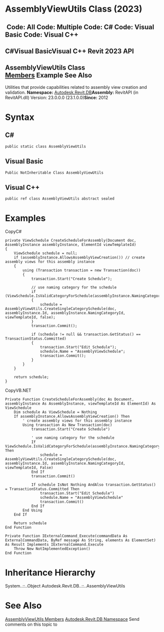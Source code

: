 # AssemblyViewUtils Class (2023)

﻿
 Code: All Code: Multiple Code: C# Code: Visual Basic Code: Visual C++   
---  
C#Visual BasicVisual C++
Revit 2023 API  
---  
AssemblyViewUtils Class  
[Members](833459ca-6fcc-7eaa-0951-e147014a9a2a.md "AssemblyViewUtils Members") Example See Also  
---  
Utilities that provide capabilities related to assembly view creation and validation. 
**Namespace:** [Autodesk.Revit.DB](87546ba7-461b-c646-cbb1-2cb8f5bff8b2.md "Autodesk.Revit.DB Namespace")**Assembly:** RevitAPI (in RevitAPI.dll) Version: 23.0.0.0 (23.1.0.0)**Since:** 2012 
# Syntax
C#  
---  
```text
public static class AssemblyViewUtils
```
  
Visual Basic  
---  
```text
Public NotInheritable Class AssemblyViewUtils
```
  
Visual C++  
---  
```text
public ref class AssemblyViewUtils abstract sealed
```
  
# Examples
CopyC#
```text
private ViewSchedule CreateScheduleForAssembly(Document doc, AssemblyInstance assemblyInstance, ElementId viewTemplateId)
{
    ViewSchedule schedule = null;
    if (assemblyInstance.AllowsAssemblyViewCreation()) // create assembly views for this assembly instance
    {
        using (Transaction transaction = new Transaction(doc))
        {
            transaction.Start("Create Schedule");

            // use naming category for the schedule
            if (ViewSchedule.IsValidCategoryForSchedule(assemblyInstance.NamingCategoryId))
            {
                schedule = AssemblyViewUtils.CreateSingleCategorySchedule(doc, assemblyInstance.Id, assemblyInstance.NamingCategoryId, viewTemplateId, false);
            }
            transaction.Commit();

            if (schedule != null && transaction.GetStatus() == TransactionStatus.Committed)
            {
                transaction.Start("Edit Schedule");
                schedule.Name = "AssemblyViewSchedule";
                transaction.Commit();
            }
        }
    }

    return schedule;
}
```

CopyVB.NET
```text
Private Function CreateScheduleForAssembly(doc As Document, assemblyInstance As AssemblyInstance, viewTemplateId As ElementId) As ViewSchedule
    Dim schedule As ViewSchedule = Nothing
    If assemblyInstance.AllowsAssemblyViewCreation() Then
        ' create assembly views for this assembly instance
        Using transaction As New Transaction(doc)
            transaction.Start("Create Schedule")

            ' use naming category for the schedule
            If ViewSchedule.IsValidCategoryForSchedule(assemblyInstance.NamingCategoryId) Then
                schedule = AssemblyViewUtils.CreateSingleCategorySchedule(doc, assemblyInstance.Id, assemblyInstance.NamingCategoryId, viewTemplateId, False)
            End If
            transaction.Commit()

            If schedule IsNot Nothing AndAlso transaction.GetStatus() = TransactionStatus.Committed Then
                transaction.Start("Edit Schedule")
                schedule.Name = "AssemblyViewSchedule"
                transaction.Commit()
            End If
        End Using
    End If

    Return schedule
End Function

Private Function IExternalCommand_Execute(commandData As ExternalCommandData, ByRef message As String, elements As ElementSet) As Result Implements IExternalCommand.Execute
    Throw New NotImplementedException()
End Function
```

# Inheritance Hierarchy
System..::..Object Autodesk.Revit.DB..::..AssemblyViewUtils
# See Also
[AssemblyViewUtils Members](833459ca-6fcc-7eaa-0951-e147014a9a2a.md "AssemblyViewUtils Members")
[Autodesk.Revit.DB Namespace](87546ba7-461b-c646-cbb1-2cb8f5bff8b2.md "Autodesk.Revit.DB Namespace")
Send comments on this topic to 